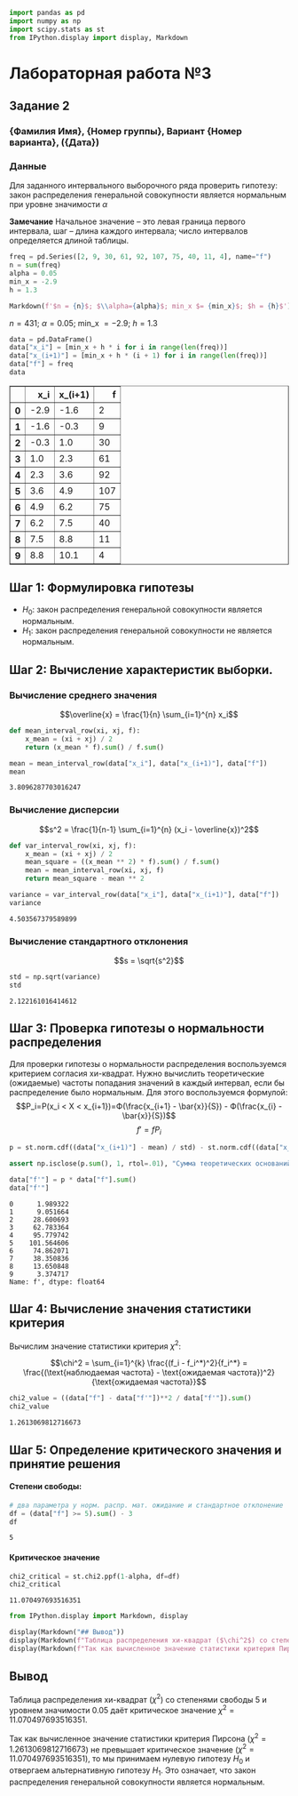 ```python
import pandas as pd
import numpy as np
import scipy.stats as st
from IPython.display import display, Markdown
```

# Лабораторная работа №3
## Задание 2
### {Фамилия Имя}, {Номер группы}, Вариант {Номер варианта}, ({Дата})

### Данные

Для заданного интервального выборочного ряда проверить гипотезу: закон распределения генеральной совокупности является нормальным при уровне значимости $\alpha$

**Замечание**
Начальное значение – это левая граница первого интервала, шаг – длина каждого интервала; число интервалов определяется длиной таблицы.


```python
freq = pd.Series([2, 9, 30, 61, 92, 107, 75, 40, 11, 4], name="f")
n = sum(freq)
alpha = 0.05
min_x = -2.9
h = 1.3
```


```python
Markdown(f'$n = {n}$; $\\alpha={alpha}$; min_x $= {min_x}$; $h = {h}$')
```




$n = 431$; $\alpha=0.05$; min_x $= -2.9$; $h = 1.3$




```python
data = pd.DataFrame()
data["x_i"] = [min_x + h * i for i in range(len(freq))]
data["x_(i+1)"] = [min_x + h * (i + 1) for i in range(len(freq))]
data["f"] = freq
data
```




<div>
<style scoped>
    .dataframe tbody tr th:only-of-type {
        vertical-align: middle;
    }

    .dataframe tbody tr th {
        vertical-align: top;
    }

    .dataframe thead th {
        text-align: right;
    }
</style>
<table border="1" class="dataframe">
  <thead>
    <tr style="text-align: right;">
      <th></th>
      <th>x_i</th>
      <th>x_(i+1)</th>
      <th>f</th>
    </tr>
  </thead>
  <tbody>
    <tr>
      <th>0</th>
      <td>-2.9</td>
      <td>-1.6</td>
      <td>2</td>
    </tr>
    <tr>
      <th>1</th>
      <td>-1.6</td>
      <td>-0.3</td>
      <td>9</td>
    </tr>
    <tr>
      <th>2</th>
      <td>-0.3</td>
      <td>1.0</td>
      <td>30</td>
    </tr>
    <tr>
      <th>3</th>
      <td>1.0</td>
      <td>2.3</td>
      <td>61</td>
    </tr>
    <tr>
      <th>4</th>
      <td>2.3</td>
      <td>3.6</td>
      <td>92</td>
    </tr>
    <tr>
      <th>5</th>
      <td>3.6</td>
      <td>4.9</td>
      <td>107</td>
    </tr>
    <tr>
      <th>6</th>
      <td>4.9</td>
      <td>6.2</td>
      <td>75</td>
    </tr>
    <tr>
      <th>7</th>
      <td>6.2</td>
      <td>7.5</td>
      <td>40</td>
    </tr>
    <tr>
      <th>8</th>
      <td>7.5</td>
      <td>8.8</td>
      <td>11</td>
    </tr>
    <tr>
      <th>9</th>
      <td>8.8</td>
      <td>10.1</td>
      <td>4</td>
    </tr>
  </tbody>
</table>
</div>



## Шаг 1: Формулировка гипотезы

- $H_0$: закон распределения генеральной совокупности является нормальным.
- $H_1$: закон распределения генеральной совокупности не является нормальным.

## Шаг 2: Вычисление характеристик выборки.

### Вычисление среднего значения

$$\overline{x} = \frac{1}{n} \sum_{i=1}^{n} x_i$$


```python
def mean_interval_row(xi, xj, f):
    x_mean = (xi + xj) / 2
    return (x_mean * f).sum() / f.sum()

mean = mean_interval_row(data["x_i"], data["x_(i+1)"], data["f"])
mean
```




    3.8096287703016247



### Вычисление дисперсии

$$s^2 = \frac{1}{n-1} \sum_{i=1}^{n} (x_i - \overline{x})^2$$


```python
def var_interval_row(xi, xj, f):
    x_mean = (xi + xj) / 2
    mean_square = ((x_mean ** 2) * f).sum() / f.sum()
    mean = mean_interval_row(xi, xj, f)
    return mean_square - mean ** 2

variance = var_interval_row(data["x_i"], data["x_(i+1)"], data["f"])
variance
```




    4.503567379589899



### Вычисление стандартного отклонения

$$s = \sqrt{s^2}$$


```python
std = np.sqrt(variance)
std
```




    2.122161016414612



## Шаг 3: Проверка гипотезы о нормальности распределения

Для проверки гипотезы о нормальности распределения воспользуемся критерием согласия хи-квадрат. Нужно вычислить теоретические (ожидаемые) частоты попадания значений в каждый интервал, если бы распределение было нормальным. Для этого воспользуемся формулой:
$$P_i=P(x_i < X < x_{i+1})=Ф(\frac{x_{i+1} - \bar{x}}{S}) - Ф(\frac{x_{i} - \bar{x}}{S})$$
$$f' = fP_i$$


```python
p = st.norm.cdf((data["x_(i+1)"] - mean) / std) - st.norm.cdf((data["x_i"] - mean) / std)

assert np.isclose(p.sum(), 1, rtol=.01), "Сумма теоретических оснований должна быть равна 1."

data["f'"] = p * data["f"].sum()
data["f'"]
```




    0      1.989322
    1      9.051664
    2     28.600693
    3     62.783364
    4     95.779742
    5    101.564606
    6     74.862071
    7     38.350836
    8     13.650848
    9      3.374717
    Name: f', dtype: float64



## Шаг 4: Вычисление значения статистики критерия

Вычислим значение статистики критерия $\chi^2$:


$$\chi^2 = \sum_{i=1}^{k} \frac{(f_i - f_i^*)^2}{f_i^*} = \frac{(\text{наблюдаемая частота} - \text{ожидаемая частота})^2}{\text{ожидаемая частота}}$$


```python
chi2_value = ((data["f"] - data["f'"])**2 / data["f'"]).sum()
chi2_value
```




    1.2613069812716673



## Шаг 5: Определение критического значения и принятие решения

#### Степени свободы:


```python
# два параметра у норм. распр. мат. ожидание и стандартное отклонение 
df = (data["f"] >= 5).sum() - 3
df
```




    5



#### Критическое значение


```python
chi2_critical = st.chi2.ppf(1-alpha, df=df)
chi2_critical
```




    11.070497693516351




```python
from IPython.display import Markdown, display

display(Markdown("## Вывод"))
display(Markdown(f"Таблица распределения хи-квадрат ($\chi^2$) со степенями свободы {df} и уровнем значимости {alpha} даёт критическое значение $\chi^2 = {chi2_critical}$."))
display(Markdown(f"Так как вычисленное значение статистики критерия Пирсона ($\chi^2 = {chi2_value}$) не превышает критическое значение ($\chi^2 = {chi2_critical}$), то мы принимаем нулевую гипотезу $H_0$ и отвергаем альтернативную гипотезу $H_1$. Это означает, что закон распределения генеральной совокупности является нормальным."))
```


## Вывод



Таблица распределения хи-квадрат ($\chi^2$) со степенями свободы 5 и уровнем значимости 0.05 даёт критическое значение $\chi^2 = 11.070497693516351$.



Так как вычисленное значение статистики критерия Пирсона ($\chi^2 = 1.2613069812716673$) не превышает критическое значение ($\chi^2 = 11.070497693516351$), то мы принимаем нулевую гипотезу $H_0$ и отвергаем альтернативную гипотезу $H_1$. Это означает, что закон распределения генеральной совокупности является нормальным.

